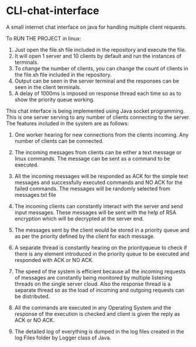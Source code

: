 # CLI-chat-interface
A small internet chat interface on java for handling multiple client requests.


To RUN THE PROJECT in linux: 
1. Just open the file.sh file included in the repository and execute the file.
2. It will open 1 server and 10 clients by default and run the instances of terminals.
3. To change the number of clients, you can change the count of clients in the file.sh file included in the repository.
4. Output can be seen in the server terminal and the responses can be seen in the client terminals.
5. A delay of 1000ms is imposed on response thread each time so as to show the priority queue working.




This chat interface is being implemented using Java socket programming. This is one server serving to any number of clients connecting to the server. The features included in the system are as follows:

1. One worker hearing for new connections from the clients incoming. Any number of clients can be connected.

2. The incoming messages from clients can be either a text message or linux commands. The message can be sent as a command to be executed.

3. All the incoming messages will be responded as ACK for the simple text messages and successfully executed commands and NO ACK for the failed commands. The messages will be randomly selected from messages.txt file

4. The incoming clients can constantly interact with the server and send input messages. These messages will be sent with the help of RSA encryption which will be decrypted at the server end.

5. The messages sent by the client would be stored in a priority queue and as per the priority defined by the client for each message.

6. A separate thread is constantly hearing on the priorityqueue to check if there is any element introduced in the priority queue to be executed and responded with ACK or NO ACK.

7. The speed of the system is efficient because all the incoming requests of messages are constantly being monitored by multiple listening threads on the single server cloud. Also the response thread is a separate thread so as the load of incoming and outgoing requests can be distributed.

8. All the commands are executed in any Operating System and the response of the execution is checked and client is given the reply as ACK or NO ACK. 

9. The detailed log of everything is dumped in the log files created in the log Files folder by Logger class of Java.
